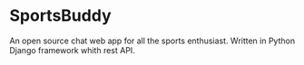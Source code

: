 # SportsBuddy

An open source chat web app for all the sports enthusiast. Written in Python Django framework whith rest API.
